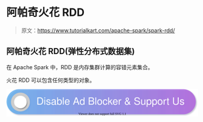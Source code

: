 # 阿帕奇火花 RDD

> 原文：<https://www.tutorialkart.com/apache-spark/spark-rdd/>

## 阿帕奇火花 RDD(弹性分布式数据集)

在 Apache Spark 中，RDD 是内存集群计算的容错元素集合。

火花 RDD 可以包含任何类型的对象。

[![](img/925da31b32d6bc3827932f6c8afb11bb.png)](https://www.tutorialkart.com/)